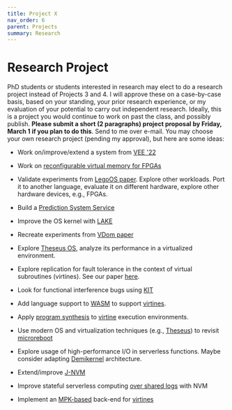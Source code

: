 ```yaml
---
title: Project X
nav_order: 6
parent: Projects
summary: Research
---
```


# Research Project

PhD students or students interested in research may elect to do
a research project instead of Projects 3 and 4. I will approve these on a case-by-case basis,
based on your standing, your prior research experience, or my evaluation of your potential
to carry out independent research. Ideally, this is a project
you would continue to work on past the class, and possibly publish. **Please submit a 
short (2 paragraphs) project proposal by Friday, March 1 if
you plan to do this**. Send to me over e-mail. You may choose your own research
project (pending my approval), but here are some ideas:

- Work on/improve/extend a system from [VEE '22](https://conf.researchr.org/track/vee-2022/vee-2022-papers#program)
- Work on [reconfigurable virtual memory for FPGAs](https://dl.acm.org/doi/10.1145/3582016.3582048)
- Validate experiments from [LegoOS paper](https://www.usenix.org/system/files/osdi18-shan.pdf). Explore
other workloads. Port it to another language, evaluate it on different hardware, explore other hardware devices, e.g., FPGAs.
- Build a [Prediction System Service](https://dl.acm.org/doi/10.1145/3575693.3575714)
- Improve the OS kernel with [LAKE](https://dl.acm.org/doi/10.1145/3575693.3575697)
- Recreate experiments from [VDom paper](https://dl.acm.org/doi/pdf/10.1145/3575693.3575735?casa_token=Or30cvH-3tAAAAAA:y0OapZhqCWmz7HsFlG55Kq6xzkp3SOPSR_bVTby3vlvKuoDfbuv-6ZGUkYOTnfccKdy-zxfh_aid)
- Explore [Theseus OS](https://github.com/theseus-os/Theseus), analyze its performance in a virtualized
environment. 
- Explore replication for fault tolerance in the context of virtual subroutines (virtines). See our paper [here](https://arxiv.org/abs/2104.11324). 
- Look for functional interference bugs using [KIT](https://dl.acm.org/doi/10.1145/3575693.3575731)

- Add language support to [WASM](https://webassembly.org/) to support [virtines](https://github.com/virtines/wasp). 
- Apply [program synthesis](https://dash.harvard.edu/bitstream/handle/1/37365798/HOLLAND-DISSERTATION-2020.pdf?sequence=1&isAllowed=y) to 
[virtine](https://arxiv.org/abs/2104.11324) execution environments. 
- Use modern OS and virtualization techniques (e.g., [Theseus](https://www.usenix.org/conference/osdi20/presentation/boos)) to revisit
[microreboot](https://www.usenix.org/conference/osdi-04/microreboot%E2%80%94-technique-cheap-recovery)
- Explore usage of high-performance I/O in serverless functions. Maybe consider adapting [Demikernel](https://dl.acm.org/doi/10.1145/3477132.3483569)
architecture.
- Extend/improve [J-NVM](https://dl.acm.org/doi/pdf/10.1145/3477132.3483579?casa_token=oWvwXW5y5ZwAAAAA:-b6X5Sv4zwzWqF1xlIcLi8VLWAklcJ1HOgi7Y281_Tabs9qnmUvplteaGvR5DNPBbigjhyxZ7OLA)
- Improve stateful serverless computing [over shared logs](https://dl.acm.org/doi/10.1145/3477132.3483541) with NVM
- Implement an [MPK-based](https://www.kernel.org/doc/html/latest/core-api/protection-keys.html) back-end for [virtines](https://arxiv.org/abs/2104.11324)
